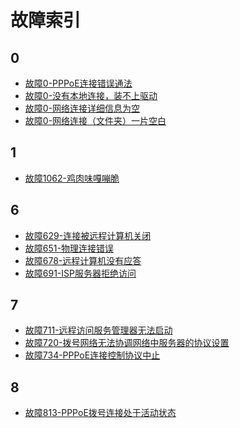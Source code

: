 <!-- TITLE: 移动故障 -->
<!-- SUBTITLE: 移动故障问题索引 -->

# 故障索引

## 0

- [故障0-PPPoE连接错误通法](/article/fault/故障0-pppoe连接错误通法)
- [故障0-没有本地连接，装不上驱动](/article/fault/故障0-没有本地连接，装不上驱动)
- [故障0-网络连接详细信息为空](/article/fault/故障0-网络连接详细信息为空)
- [故障0-网络连接（文件夹）一片空白](/article/fault/故障0-网络连接（文件夹）一片空白)

## 1
- [故障1062-鸡肉味嘎嘣脆](/article/fault/故障1062-鸡肉味嘎嘣脆)

## 6

- [故障629-连接被远程计算机关闭](/article/fault/故障629-连接被远程计算机关闭)
- [故障651-物理连接错误](/article/fault/故障651-物理连接错误)
- [故障678-远程计算机没有应答](/article/fault/故障678-远程计算机没有应答)
- [故障691-ISP服务器拒绝访问](/article/fault/故障691-isp服务器拒绝访问)

## 7

- [故障711-远程访问服务管理器无法启动](/article/fault/故障711-远程访问服务管理器无法启动)
- [故障720-拨号网络无法协调网络中服务器的协议设置](/article/fault/故障720-拨号网络无法协调网络中服务器的协议设置)
- [故障734-PPPoE连接控制协议中止](/article/fault/故障734-pppoe连接控制协议中止)

## 8

- [故障813-PPPoE拨号连接处于活动状态](/article/fault/故障813-pppoe拨号连接处于活动状态)

